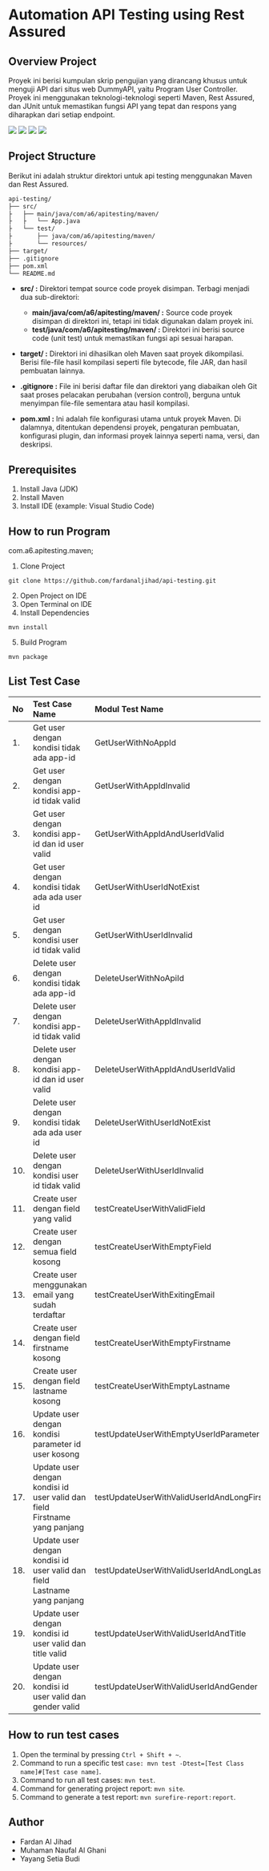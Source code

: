 # Automation API Testing using Rest Assured

## Overview Project

Proyek ini berisi kumpulan skrip pengujian yang dirancang khusus untuk menguji API dari situs web DummyAPI, yaitu Program User Controller. Proyek ini menggunakan teknologi-teknologi seperti Maven, Rest Assured, dan JUnit untuk memastikan fungsi API yang tepat dan respons yang diharapkan dari setiap endpoint.

<img src="https://img.shields.io/badge/Java-ED8B00?style=flat&logo=openjdk&logoColor=white"> <img src="https://img.shields.io/badge/-Maven-C71A36?style=flat&logo=apache-maven&logoColor=white"> <img src="https://img.shields.io/badge/-Postman-FF6C37?style=flat&logo=postman&logoColor=white"> <img src="https://img.shields.io/badge/REST%20Assured-6DB33F?style=flat&logo=rest-assured&logoColor=white">

## Project Structure

Berikut ini adalah struktur direktori untuk api testing menggunakan Maven dan Rest Assured.

```bash
api-testing/
├── src/
├   ├── main/java/com/a6/apitesting/maven/
├   ├   └── App.java
├   └── test/
├       ├── java/com/a6/apitesting/maven/
├       └── resources/
├── target/
├── .gitignore
├── pom.xml
└── README.md
```

- **src/ :** Direktori tempat source code proyek disimpan. Terbagi menjadi dua sub-direktori:

  - **main/java/com/a6/apitesting/maven/ :** Source code proyek disimpan di direktori ini, tetapi ini tidak digunakan dalam proyek ini.
  - **test/java/com/a6/apitesting/maven/ :** Direktori ini berisi source code (unit test) untuk memastikan fungsi api sesuai harapan.

- **target/ :** Direktori ini dihasilkan oleh Maven saat proyek dikompilasi. Berisi file-file hasil kompilasi seperti file bytecode, file JAR, dan hasil pembuatan lainnya.

- **.gitignore :** File ini berisi daftar file dan direktori yang diabaikan oleh Git saat proses pelacakan perubahan (version control), berguna untuk menyimpan file-file sementara atau hasil kompilasi.

- **pom.xml :** Ini adalah file konfigurasi utama untuk proyek Maven. Di dalamnya, ditentukan dependensi proyek, pengaturan pembuatan, konfigurasi plugin, dan informasi proyek lainnya seperti nama, versi, dan deskripsi.

## Prerequisites
1. Install Java (JDK)
2. Install Maven
3. Install IDE (example: Visual Studio Code) 

## How to run Program
com.a6.apitesting.maven;
1. Clone Project
```shell
git clone https://github.com/fardanaljihad/api-testing.git
```
2. Open Project on IDE
3. Open Terminal on IDE
4. Install Dependencies
```shell
mvn install
```
5. Build Program
```shell
mvn package
```

## List Test Case

| No  | Test Case Name                                                            | Modul Test Name                               |
| :-- | :------------------------------------------------------------------------ | :-------------------------------------------- |
| 1.  | Get user dengan kondisi tidak ada app-id                                  | GetUserWithNoAppId                            |
| 2.  | Get user dengan kondisi app-id tidak valid                                | GetUserWithAppIdInvalid                       |
| 3.  | Get user dengan kondisi app-id dan id user valid                          | GetUserWithAppIdAndUserIdValid                |
| 4.  | Get user dengan kondisi tidak ada ada user id                             | GetUserWithUserIdNotExist                     |
| 5.  | Get user dengan kondisi user id tidak valid                               | GetUserWithUserIdInvalid                      |
| 6.  | Delete user dengan kondisi tidak ada app-id                               | DeleteUserWithNoApiId                         |
| 7.  | Delete user dengan kondisi app-id tidak valid                             | DeleteUserWithAppIdInvalid                    |
| 8.  | Delete user dengan kondisi app-id dan id user valid                       | DeleteUserWithAppIdAndUserIdValid             |
| 9.  | Delete user dengan kondisi tidak ada ada user id                          | DeleteUserWithUserIdNotExist                  |
| 10. | Delete user dengan kondisi user id tidak valid                            | DeleteUserWithUserIdInvalid                   |
| 11. | Create user dengan field yang valid                                       | testCreateUserWithValidField                  |
| 12. | Create user dengan semua field kosong                                     | testCreateUserWithEmptyField                  |
| 13. | Create user menggunakan email yang sudah terdaftar                        | testCreateUserWithExitingEmail                |
| 14. | Create user dengan field firstname kosong                                 | testCreateUserWithEmptyFirstname              |
| 15. | Create user dengan field lastname kosong                                  | testCreateUserWithEmptyLastname               |
| 16. | Update user dengan kondisi parameter id user kosong                       | testUpdateUserWithEmptyUserIdParameter        |
| 17. | Update user dengan kondisi id user valid dan field Firstname yang panjang | testUpdateUserWithValidUserIdAndLongFirstname |
| 18. | Update user dengan kondisi id user valid dan field Lastname yang panjang  | testUpdateUserWithValidUserIdAndLongLastname  |
| 19. | Update user dengan kondisi id user valid dan title valid                  | testUpdateUserWithValidUserIdAndTitle         |
| 20. | Update user dengan kondisi id user valid dan gender valid                 | testUpdateUserWithValidUserIdAndGender        |

## How to run test cases

1. Open the terminal by pressing `Ctrl + Shift + ~`.
2. Command to run a specific test `case: mvn test -Dtest=[Test Class name]#[Test case name]`.
3. Command to run all test cases: `mvn test`.
4. Command for generating project report: `mvn site`.
5. Command to generate a test report: `mvn surefire-report:report`.

## Author

- Fardan Al Jihad
- Muhaman Naufal Al Ghani
- Yayang Setia Budi

